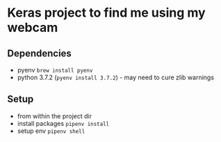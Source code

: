 # Keras project to find me using my webcam

## Dependencies
- pyenv `brew install pyenv`
- python 3.7.2 (`pyenv install 3.7.2`) - may need to cure zlib warnings

## Setup
- from within the project dir
- install packages `pipenv install`
- setup env `pipenv shell`
